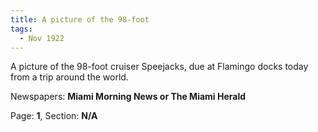 ```yaml
---  
title: A picture of the 98-foot  
tags:  
  - Nov 1922  
---  
```

  
A picture of the 98-foot cruiser Speejacks, due at Flamingo docks today from a trip around the world.  
  
Newspapers: **Miami Morning News or The Miami Herald**  
  
Page: **1**, Section: **N/A** 
